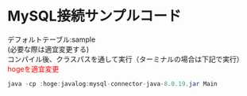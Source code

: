 # MySQL接続サンプルコード
 デフォルトテーブル:sample  
 (必要な際は適宜変更する)  
 コンパイル後、クラスパスを通して実行（ターミナルの場合は下記で実行）  
 <font color="red">hogeを適宜変更</font>

```java
java -cp :hoge:javalog:mysql-connector-java-8.0.19.jar Main
```

